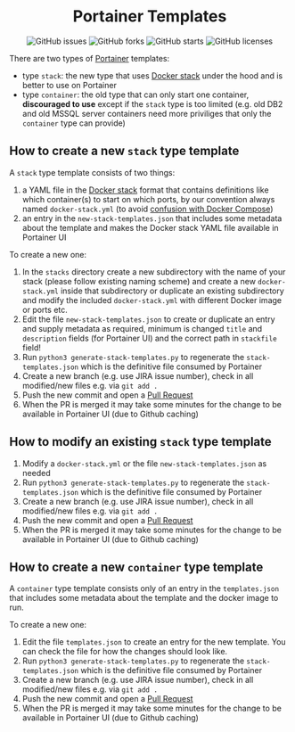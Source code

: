 <h1 align="center">Portainer Templates</h1>
<p align="center">
<img alt="GitHub issues" src="https://img.shields.io/github/issues/camunda/portainer-templates">
<img alt="GitHub forks" src="https://img.shields.io/github/forks/camunda/portainer-templates">
<img alt="GitHub starts" src="https://img.shields.io/github/stars/camunda/portainer-templates">
<img alt="GitHub licenses" src="https://img.shields.io/github/license/camunda/portainer-templates"> 
</p>

There are two types of [Portainer](https://www.portainer.io/) templates:

- type `stack`: the new type that uses [Docker stack](https://docs.docker.com/engine/swarm/stack-deploy/) under the hood and is better to use on Portainer
- type `container`: the old type that can only start one container, **discouraged to use** except if the `stack` type is too limited (e.g. old DB2 and old MSSQL server containers need more priviliges that only the `container` type can provide)

## How to create a new `stack` type template

A `stack` type template consists of two things:

1. a YAML file in the [Docker stack](https://docs.docker.com/engine/swarm/stack-deploy/) format that contains definitions like which container(s) to start on which ports, by our convention always named `docker-stack.yml` (to avoid [confusion with Docker Compose](https://vsupalov.com/difference-docker-compose-and-docker-stack/))
2. an entry in the `new-stack-templates.json` that includes some metadata about the template and makes the Docker stack YAML file available in Portainer UI

To create a new one:

1. In the `stacks` directory create a new subdirectory with the name of your stack (please follow existing naming scheme) and create a new `docker-stack.yml` inside that subdirectory or duplicate an existing subdirectory and modify the included `docker-stack.yml` with different Docker image or ports etc.
2. Edit the file `new-stack-templates.json` to create or duplicate an entry and supply metadata as required, minimum is changed `title` and `description` fields (for Portainer UI) and the correct path in `stackfile` field!
3. Run `python3 generate-stack-templates.py` to regenerate the `stack-templates.json` which is the definitive file consumed by Portainer
4. Create a new branch (e.g. use JIRA issue number), check in all modified/new files e.g. via `git add .`
5. Push the new commit and open a [Pull Request](https://github.com/camunda/portainer-templates/pulls)
6. When the PR is merged it may take some minutes for the change to be available in Portainer UI (due to Github caching)

## How to modify an existing `stack` type template

1. Modify a `docker-stack.yml` or the file `new-stack-templates.json` as needed
2. Run `python3 generate-stack-templates.py` to regenerate the `stack-templates.json` which is the definitive file consumed by Portainer
3. Create a new branch (e.g. use JIRA issue number), check in all modified/new files e.g. via `git add .`
4. Push the new commit and open a [Pull Request](https://github.com/camunda/portainer-templates/pulls)
5. When the PR is merged it may take some minutes for the change to be available in Portainer UI (due to Github caching)

## How to create a new `container` type template

A `container` type template consists only of an entry in the `templates.json`  that includes some metadata about the template
and the docker image to run. 

To create a new one:

1. Edit the file `templates.json` to create an entry for the new template. You can check the file for how the changes should look like.
2. Run `python3 generate-stack-templates.py` to regenerate the `stack-templates.json` which is the definitive file consumed by Portainer
3. Create a new branch (e.g. use JIRA issue number), check in all modified/new files e.g. via `git add .`
4. Push the new commit and open a [Pull Request](https://github.com/camunda/portainer-templates/pulls)
5. When the PR is merged it may take some minutes for the change to be available in Portainer UI (due to Github caching)
